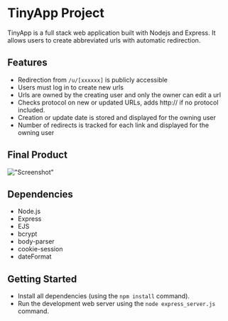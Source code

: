 # TinyApp Project

TinyApp is a full stack web application built with Nodejs and Express. It allows users to create abbreviated urls with automatic redirection.

## Features

- Redirection from `/u/[xxxxxx]` is publicly accessible
- Users must log in to create new urls
- Urls are owned by the creating user and only the owner can edit a url
- Checks protocol on new or updated URLs, adds http:// if no protocol included.
- Creation or update date is stored and displayed for the owning user
- Number of redirects is tracked for each link and displayed for the owning user

## Final Product

!["Screenshot"](#)

## Dependencies

- Node.js
- Express
- EJS
- bcrypt
- body-parser
- cookie-session
- dateFormat


## Getting Started

- Install all dependencies (using the `npm install` command).
- Run the development web server using the `node express_server.js` command.
